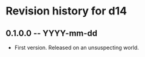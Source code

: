 # Revision history for d14

## 0.1.0.0 -- YYYY-mm-dd

* First version. Released on an unsuspecting world.
